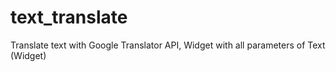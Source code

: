 # text_translate

Translate text with Google Translator API, Widget with all parameters of Text (Widget)
